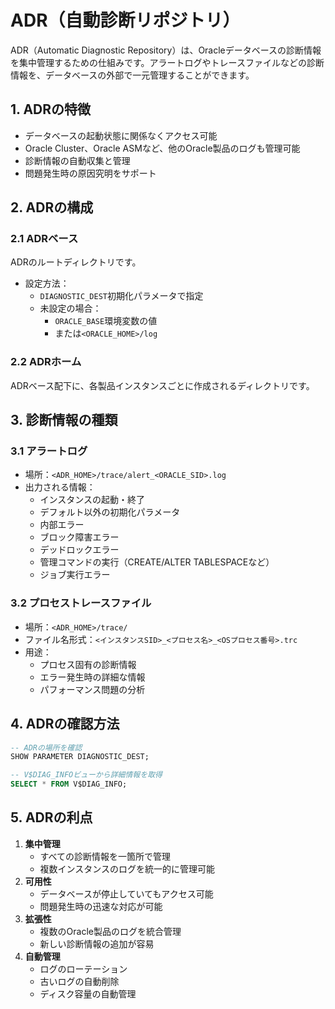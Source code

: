 # ADR（自動診断リポジトリ）
ADR（Automatic Diagnostic Repository）は、Oracleデータベースの診断情報を集中管理するための仕組みです。アラートログやトレースファイルなどの診断情報を、データベースの外部で一元管理することができます。
## 1. ADRの特徴
- データベースの起動状態に関係なくアクセス可能
- Oracle Cluster、Oracle ASMなど、他のOracle製品のログも管理可能
- 診断情報の自動収集と管理
- 問題発生時の原因究明をサポート
## 2. ADRの構成
### 2.1 ADRベース
ADRのルートディレクトリです。
- 設定方法：
  - `DIAGNOSTIC_DEST`初期化パラメータで指定
  - 未設定の場合：
    - `ORACLE_BASE`環境変数の値
    - または`<ORACLE_HOME>/log`
### 2.2 ADRホーム
ADRベース配下に、各製品インスタンスごとに作成されるディレクトリです。
## 3. 診断情報の種類
### 3.1 アラートログ
- 場所：`<ADR_HOME>/trace/alert_<ORACLE_SID>.log`
- 出力される情報：
  - インスタンスの起動・終了
  - デフォルト以外の初期化パラメータ
  - 内部エラー
  - ブロック障害エラー
  - デッドロックエラー
  - 管理コマンドの実行（CREATE/ALTER TABLESPACEなど）
  - ジョブ実行エラー
### 3.2 プロセストレースファイル
- 場所：`<ADR_HOME>/trace/`
- ファイル名形式：`<インスタンスSID>_<プロセス名>_<OSプロセス番号>.trc`
- 用途：
  - プロセス固有の診断情報
  - エラー発生時の詳細な情報
  - パフォーマンス問題の分析
## 4. ADRの確認方法
```sql
-- ADRの場所を確認
SHOW PARAMETER DIAGNOSTIC_DEST;

-- V$DIAG_INFOビューから詳細情報を取得
SELECT * FROM V$DIAG_INFO;
```
## 5. ADRの利点
1. **集中管理**
   - すべての診断情報を一箇所で管理
   - 複数インスタンスのログを統一的に管理可能
1. **可用性**
   - データベースが停止していてもアクセス可能
   - 問題発生時の迅速な対応が可能
1. **拡張性**
   - 複数のOracle製品のログを統合管理
   - 新しい診断情報の追加が容易
1. **自動管理**
   - ログのローテーション
   - 古いログの自動削除
   - ディスク容量の自動管理